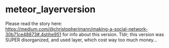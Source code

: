 # meteor_layerversion

Please read the story here: https://medium.com/@christopherimann/making-a-social-network-30b71ce48873#.4stihe951 for info about this version. Tldr; this version was SUPER disorganized, and used layer, which cost way too much money...
